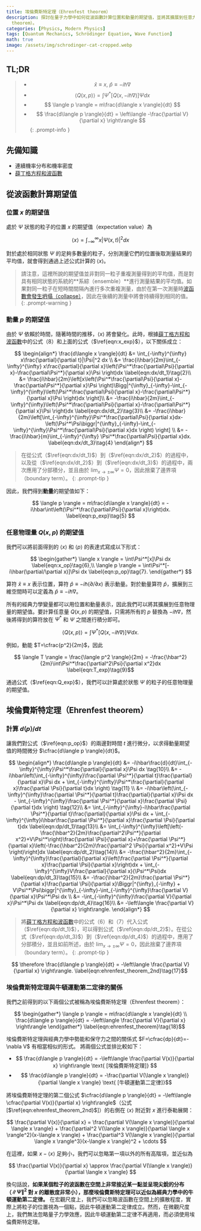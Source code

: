 ```yaml
---
title: 埃倫費斯特定理（Ehrenfest theorem）
description: 探討在量子力學中如何從波函數計算位置和動量的期望值，並將其擴展到任意力學變量Q(x,p)的期望值計算公式。從中推導出埃倫費斯特定理（Ehrenfest
  theorem）。
categories: [Physics, Modern Physics]
tags: [Quantum Mechanics, Schrödinger Equation, Wave Function]
math: true
image: /assets/img/schrodinger-cat-cropped.webp
---
```

## TL;DR
> - $$ \hat x \equiv x,\ \hat p \equiv -i\hbar\nabla$$
> - $$ \langle Q(x,p) \rangle = \int \Psi^*[Q(x, -i\hbar\nabla)]\Psi dx $$
> - $$ \langle p \rangle = m\frac{d\langle x \rangle}{dt} $$
> - $$ \frac{d\langle p \rangle}{dt} = \left\langle -\frac{\partial V}{\partial x} \right\rangle $$
{: .prompt-info }

## 先備知識
- 連續機率分布和機率密度
- [薛丁格方程和波函數](/posts/schrodinger-equation-and-the-wave-function/)

## 從波函數計算期望值
### 位置 $x$ 的期望值
處於 $\Psi$ 狀態的粒子的位置 $x$ 的期望值（expectation value）為

$$ \langle x \rangle = \int_{-\infty}^{\infty}x|\Psi(x,t)|^2 dx \label{eqn:x_exp}\tag{1}$$

對於處於相同狀態 $\Psi$ 的足夠多數量的粒子，分別測量它們的位置後取測量結果的平均值，就會得到通過上述公式計算的 $\langle x \rangle$。

> 請注意，這裡所說的期望值並非對同一粒子重複測量得到的平均值，而是對具有相同狀態的系統的**系綜（ensemble）**進行測量結果的平均值。如果對同一粒子在短時間間隔內進行多次重複測量，由於在第一次測量時[波函數會發生坍塌（collapse）](/posts/schrodinger-equation-and-the-wave-function/#測量與波函數坍縮)，因此在後續的測量中將會持續得到相同的值。
{: .prompt-warning }

### 動量 $p$ 的期望值
由於 $\Psi$ 依賴於時間，隨著時間的推移，$\langle x \rangle$ 將會變化。此時，根據[薛丁格方程和波函數](/posts/schrodinger-equation-and-the-wave-function/)中的公式（8）和上面的公式（$\ref{eqn:x_exp}$），以下關係成立：

$$ \begin{align*}
\frac{d\langle x \rangle}{dt} &= \int_{-\infty}^{\infty} x\frac{\partial}{\partial t}|\Psi|^2 dx \\
&= \frac{i\hbar}{2m}\int_{-\infty}^{\infty} x\frac{\partial}{\partial x}\left(\Psi^*\frac{\partial\Psi}{\partial x}-\frac{\partial\Psi^*}{\partial x}\Psi \right)dx \label{eqn:dx/dt_1}\tag{2}\\
&= \frac{i\hbar}{2m}\left[x\left(\Psi^*\frac{\partial\Psi}{\partial x}-\frac{\partial\Psi^*}{\partial x}\Psi \right)\Bigg|^{\infty}_{-\infty}-\int_{-\infty}^{\infty}\left(\Psi^*\frac{\partial\Psi}{\partial x}-\frac{\partial\Psi^*}{\partial x}\Psi \right)dx \right]\\
&= -\frac{i\hbar}{2m}\int_{-\infty}^{\infty}\left(\Psi^*\frac{\partial\Psi}{\partial x}-\frac{\partial\Psi^*}{\partial x}\Psi \right)dx \label{eqn:dx/dt_2}\tag{3}\\
&= -\frac{i\hbar}{2m}\left[\int_{-\infty}^{\infty}\Psi^*\frac{\partial\Psi}{\partial x}dx-\left(\Psi^*\Psi\biggr|^{\infty}_{-\infty}-\int_{-\infty}^{\infty}\Psi^*\frac{\partial\Psi}{\partial x}dx \right) \right] \\
&= -\frac{i\hbar}{m}\int_{-\infty}^{\infty} \Psi^*\frac{\partial\Psi}{\partial x}dx. \label{eqn:dx/dt_3}\tag{4}
\end{align*} $$

> 在從公式（$\ref{eqn:dx/dt_1}$）到（$\ref{eqn:dx/dt_2}$）的過程中，以及從（$\ref{eqn:dx/dt_2}$）到（$\ref{eqn:dx/dt_3}$）的過程中，兩次應用了分部積分，並且由於 $\lim_{x\rightarrow\pm\infty}\Psi=0$，因此捨棄了邊界項（boundary term）。
{: .prompt-tip }

因此，我們得到**動量**的期望值如下：

$$ \langle p \rangle = m\frac{d\langle x \rangle}{dt} = -i\hbar\int\left(\Psi^*\frac{\partial\Psi}{\partial x}\right)dx. \label{eqn:p_exp}\tag{5} $$

### 任意物理量 $Q(x,p)$ 的期望值
我們可以將前面得到的 $\langle x \rangle$ 和 $\langle p \rangle$ 的表達式寫成以下形式：

$$ \begin{gather*}
\langle x \rangle = \int\Psi^*[x]\Psi dx \label{eqn:x_op}\tag{6},\\
\langle p \rangle = \int\Psi^*[-i\hbar(\partial/\partial x)]\Psi dx \label{eqn:p_op}\tag{7}.
\end{gather*} $$

算符 $\hat x \equiv x$ 表示位置，算符 $\hat p \equiv -i\hbar(\partial/\partial x)$ 表示動量。對於動量算符 $\hat p$，擴展到三維空間時可以定義為 $\hat p \equiv -i\hbar\nabla$。

所有的經典力學變量都可以用位置和動量表示，因此我們可以將其擴展到任意物理量的期望值。要計算任意量 $Q(x,p)$ 的期望值，只需將所有的 $p$ 替換為 $-i\hbar\nabla$，然後將得到的算符放在 $\Psi^*$ 和 $\Psi$ 之間進行積分即可。

$$ \langle Q(x,p) \rangle = \int \Psi^*[Q(x, -i\hbar\nabla)]\Psi dx. \label{eqn:Q_exp}\tag{8}$$

例如，動能 $T=\cfrac{p^2}{2m}$，因此

$$ \langle T \rangle = \frac{\langle p^2 \rangle}{2m} = -\frac{\hbar^2}{2m}\int\Psi^*\frac{\partial^2\Psi}{\partial x^2}dx \label{eqn:T_exp}\tag{9}$$

通過公式（$\ref{eqn:Q_exp}$），我們可以計算處於狀態 $\Psi$ 的粒子的任意物理量的期望值。

## 埃倫費斯特定理（Ehrenfest theorem）
### 計算 $d\langle p \rangle/dt$
讓我們對公式（$\ref{eqn:p_op}$）的兩邊對時間 $t$ 進行微分，以求得動量期望值的時間微分 $\cfrac{d\langle p \rangle}{dt}$。

$$ \begin{align*}
\frac{d\langle p \rangle}{dt} &= -i\hbar\frac{d}{dt}\int_{-\infty}^{\infty}\Psi^*\frac{\partial}{\partial x}\Psi dx \tag{10}\\
&= -i\hbar\left(\int_{-\infty}^{\infty}\frac{\partial \Psi^*}{\partial t}\frac{\partial}{\partial x}\Psi dx + \int_{-\infty}^{\infty}\Psi^*\frac{\partial}{\partial x}\frac{\partial \Psi}{\partial t}dx \right) \tag{11} \\
&= -i\hbar\left(\int_{-\infty}^{\infty}\frac{\partial \Psi^*}{\partial t}\frac{\partial}{\partial x}\Psi dx - \int_{-\infty}^{\infty}\frac{\partial \Psi^*}{\partial x}\frac{\partial \Psi}{\partial t}dx \right) \tag{12}\\
&= \int_{-\infty}^{\infty}-i\hbar\frac{\partial \Psi^*}{\partial t}\frac{\partial}{\partial x}\Psi dx + \int_{-\infty}^{\infty}i\hbar\frac{\partial \Psi^*}{\partial x}\frac{\partial \Psi}{\partial t}dx \label{eqn:dp/dt_1}\tag{13}\\
&= \int_{-\infty}^{\infty}\left[\left(-\frac{\hbar^2}{2m}\frac{\partial^2\Psi^*}{\partial x^2}+V\Psi^*\right)\frac{\partial \Psi}{\partial x}+\frac{\partial \Psi^*}{\partial x}\left(-\frac{\hbar^2}{2m}\frac{\partial^2 \Psi}{\partial x^2}+V\Psi \right)\right]dx \label{eqn:dp/dt_2}\tag{14}\\
&= -\frac{\hbar^2}{2m}\int_{-\infty}^{\infty}\frac{\partial}{\partial x}\left(\frac{\partial \Psi^*}{\partial x}\frac{\partial \Psi}{\partial x}\right)dx + \int_{-\infty}^{\infty}V\frac{\partial}{\partial x}(\Psi^*\Psi)dx \label{eqn:dp/dt_3}\tag{15}\\
&= -\frac{\hbar^2}{2m}\frac{\partial \Psi^*}{\partial x}\frac{\partial \Psi}{\partial x}\Biggr|^{\infty}_{-\infty} + V\Psi^*\Psi\biggr|^{\infty}_{-\infty}-\int_{-\infty}^{\infty}\frac{\partial V}{\partial x}\Psi^*\Psi dx \\
&= -\int_{-\infty}^{\infty}\frac{\partial V}{\partial x}\Psi^*\Psi dx \label{eqn:dp/dt_4}\tag{16}\\
&= -\left\langle \frac{\partial V}{\partial x} \right\rangle.
\end{align*} $$

> 將[薛丁格方程和波函數](/posts/schrodinger-equation-and-the-wave-function/)中的公式（6）和（7）代入公式（$\ref{eqn:dp/dt_1}$），可以得到公式（$\ref{eqn:dp/dt_2}$）。在從公式（$\ref{eqn:dp/dt_3}$）到（$\ref{eqn:dp/dt_4}$）的過程中，應用了分部積分，並且如前所述，由於 $\lim_{x\rightarrow\pm\infty}\Psi=0$，因此捨棄了邊界項（boundary term）。
{: .prompt-tip }

$$ \therefore \frac{d\langle p \rangle}{dt} = -\left\langle \frac{\partial V}{\partial x} \right\rangle. \label{eqn:ehrenfest_theorem_2nd}\tag{17}$$

### 埃倫費斯特定理與牛頓運動第二定律的關係
我們之前得到的以下兩個公式被稱為埃倫費斯特定理（Ehrenfest theorem）：

$$ \begin{gather*}
\langle p \rangle = m\frac{d\langle x \rangle}{dt} \\
\frac{d\langle p \rangle}{dt} = -\left\langle \frac{\partial V}{\partial x} \right\rangle 
\end{gather*} \label{eqn:ehrenfest_theorem}\tag{18}$$

埃倫費斯特定理與經典力學中勢能和保守力之間的關係式 $F=\cfrac{dp}{dt}=-\nabla V$ 有相當相似的形式。
將兩個公式並排比較如下：

- $$ \frac{d\langle p \rangle}{dt} = -\left\langle \frac{\partial V(x)}{\partial x} \right\rangle \text{ [埃倫費斯特定理]} $$
- $$ \frac{d\langle p \rangle}{dt} = -\frac{\partial V(\langle x \rangle)}{\partial \langle x \rangle} \text{ [牛頓運動第二定律]}$$

將埃倫費斯特定理的第二個公式 $\cfrac{d\langle p \rangle}{dt} = -\left\langle \cfrac{\partial V(x)}{\partial x} \right\rangle$（公式 [$\ref{eqn:ehrenfest_theorem_2nd}$]）的右側在 $\langle x \rangle$ 附近對 $x$ 進行泰勒展開：

$$ \frac{\partial V(x)}{\partial x} = \frac{\partial V(\langle x \rangle)}{\partial \langle x \rangle} + \frac{\partial^2 V(\langle x \rangle)}{\partial \langle x \rangle^2}(x-\langle x \rangle) + \frac{\partial^3 V(\langle x \rangle)}{\partial \langle x \rangle^3}(x-\langle x \rangle)^2 + \cdots $$

在這裡，如果 $x-\langle x \rangle$ 足夠小，我們可以忽略第一項以外的所有高階項，並近似為

$$ \frac{\partial V(x)}{\partial x} \approx \frac{\partial V(\langle x \rangle)}{\partial \langle x \rangle} $$

換句話說，**如果某個粒子的波函數在空間上非常接近某一點並呈現尖銳的分布（$\|\Psi\|^2$ 對 $x$ 的離散度非常小），那麼埃倫費斯特定理可以近似為經典力學中的牛頓運動第二定律。** 在宏觀尺度上，我們可以忽略波函數在空間上的擴散程度，實際上將粒子的位置視為一個點，因此牛頓運動第二定律成立。然而，在微觀尺度上，我們無法忽略量子力學效應，因此牛頓運動第二定律不再適用，而必須使用埃倫費斯特定理。
